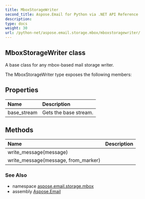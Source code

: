 ```yaml
---
title: MboxStorageWriter
second_title: Aspose.Email for Python via .NET API Reference
description: 
type: docs
weight: 30
url: /python-net/aspose.email.storage.mbox/mboxstoragewriter/
---
```


## MboxStorageWriter class

A base class for any mbox-based mail storage writer.

The MboxStorageWriter type exposes the following members:
## Properties
| Name | Description |
| :- | :- |
|base_stream|Gets the base stream.|
## Methods
| Name | Description |
| :- | :- |
|write_message(message)|  |
|write_message(message, from_marker)|  |

### See Also

* namespace [aspose.email.storage.mbox](/python-net/aspose.email.storage.mbox/)
* assembly [Aspose.Email](/python-net/)

